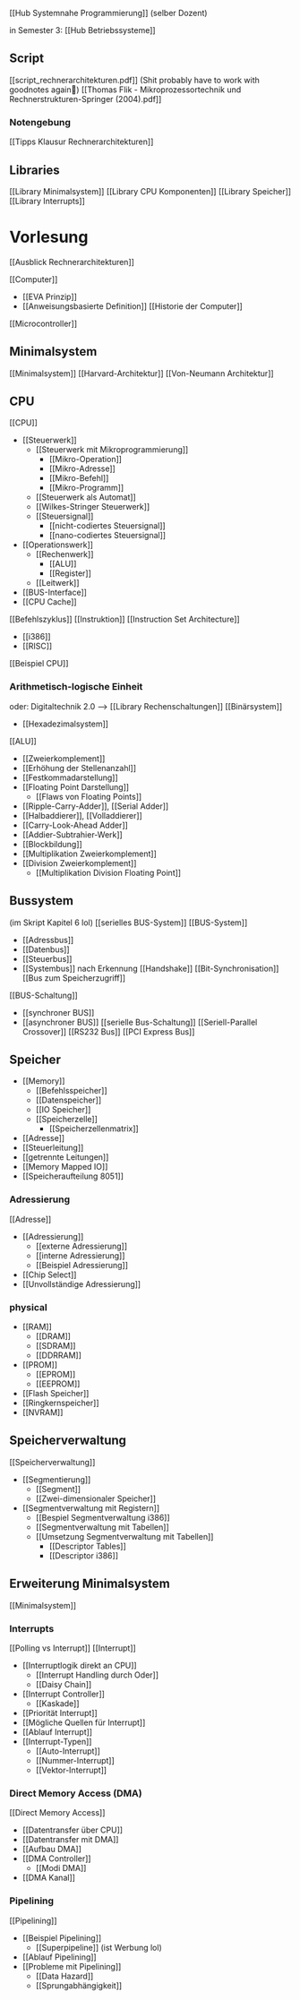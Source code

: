 [[Hub Systemnahe Programmierung]] (selber Dozent)

in Semester 3: [[Hub Betriebssysteme]]

## Script
[[script_rechnerarchitekturen.pdf]]
(Shit probably have to work with goodnotes again🥲)
[[Thomas Flik - Mikroprozessortechnik und Rechnerstrukturen-Springer (2004).pdf]]

### Notengebung
[[Tipps Klausur Rechnerarchitekturen]]
## Libraries
[[Library Minimalsystem]]
[[Library CPU Komponenten]]
[[Library Speicher]]
[[Library Interrupts]]

# Vorlesung
[[Ausblick Rechnerarchitekturen]]


[[Computer]]
- [[EVA Prinzip]]
- [[Anweisungsbasierte Definition]]
[[Historie der Computer]]

[[Microcontroller]]

## Minimalsystem
[[Minimalsystem]]
[[Harvard-Architektur]]
[[Von-Neumann Architektur]]

## CPU
[[CPU]]
- [[Steuerwerk]]
	- [[Steuerwerk mit Mikroprogrammierung]]
		- [[Mikro-Operation]]
		- [[Mikro-Adresse]]
		- [[Mikro-Befehl]]
		- [[Mikro-Programm]]
	- [[Steuerwerk als Automat]]
	- [[Wilkes-Stringer Steuerwerk]]
	- [[Steuersignal]]
		- [[nicht-codiertes Steuersignal]]
		- [[nano-codiertes Steuersignal]]
- [[Operationswerk]]
	- [[Rechenwerk]]
		- [[ALU]]
		- [[Register]]
	- [[Leitwerk]]
- [[BUS-Interface]]
- [[CPU Cache]]

[[Befehlszyklus]]
[[Instruktion]]
[[Instruction Set Architecture]]
- [[i386]]
- [[RISC]]

[[Beispiel CPU]]
### Arithmetisch-logische Einheit
oder: Digitaltechnik 2.0 --> [[Library Rechenschaltungen]]
[[Binärsystem]]
- [[Hexadezimalsystem]]

[[ALU]]
- [[Zweierkomplement]]
- [[Erhöhung der Stellenanzahl]]
- [[Festkommadarstellung]]
- [[Floating Point Darstellung]]
	- [[Flaws von Floating Points]]
- [[Ripple-Carry-Adder]], [[Serial Adder]]
- [[Halbaddierer]], [[Volladdierer]]
- [[Carry-Look-Ahead Adder]]
- [[Addier-Subtrahier-Werk]]
- [[Blockbildung]]
- [[Multiplikation Zweierkomplement]]
- [[Division Zweierkomplement]]
	- [[Multiplikation Division Floating Point]]

## Bussystem
(im Skript Kapitel 6 lol)
[[serielles BUS-System]]
[[BUS-System]]
- [[Adressbus]]
- [[Datenbus]]
- [[Steuerbus]]
- [[Systembus]]
nach Erkennung
[[Handshake]]
[[Bit-Synchronisation]]
[[Bus zum Speicherzugriff]]

[[BUS-Schaltung]]
- [[synchroner BUS]]
- [[asynchroner BUS]]
[[serielle Bus-Schaltung]]
[[Seriell-Parallel Crossover]]
[[RS232 Bus]]
[[PCI Express Bus]]


## Speicher
- [[Memory]]
	- [[Befehlsspeicher]]
	- [[Datenspeicher]]
	- [[IO Speicher]]
	- [[Speicherzelle]]
		- [[Speicherzellenmatrix]]
- [[Adresse]]
- [[Steuerleitung]]
- [[getrennte Leitungen]]
- [[Memory Mapped IO]]
- [[Speicheraufteilung 8051]]
### Adressierung
[[Adresse]]
- [[Adressierung]]
	- [[externe Adressierung]]
	- [[interne Adressierung]]
	- [[Beispiel Adressierung]]
- [[Chip Select]]
- [[Unvollständige Adressierung]]
### physical
- [[RAM]]
	- [[DRAM]]
	- [[SDRAM]]
	- [[DDRRAM]]
- [[PROM]]
	- [[EPROM]]
	- [[EEPROM]]
- [[Flash Speicher]]
- [[Ringkernspeicher]]
- [[NVRAM]]


## Speicherverwaltung
[[Speicherverwaltung]]
- [[Segmentierung]]
	- [[Segment]]
	- [[Zwei-dimensionaler Speicher]]
- [[Segmentverwaltung mit Registern]]
	- [[Bespiel Segmentverwaltung i386]]
	- [[Segmentverwaltung mit Tabellen]]
	- [[Umsetzung Segmentverwaltung mit Tabellen]]
		- [[Descriptor Tables]]
		- [[Descriptor i386]]

## Erweiterung Minimalsystem
[[Minimalsystem]]
### Interrupts
[[Polling vs Interrupt]]
[[Interrupt]]
- [[Interruptlogik direkt an CPU]]
	- [[Interrupt Handling durch Oder]]
	- [[Daisy Chain]]
- [[Interrupt Controller]]
	- [[Kaskade]]
- [[Priorität Interrupt]]
- [[Mögliche Quellen für Interrupt]]
- [[Ablauf Interrupt]]
- [[Interrupt-Typen]]
	- [[Auto-Interrupt]]
	- [[Nummer-Interrupt]]
	- [[Vektor-Interrupt]]

### Direct Memory Access (DMA)
[[Direct Memory Access]]
- [[Datentransfer über CPU]]
- [[Datentransfer mit DMA]]
- [[Aufbau DMA]]
- [[DMA Controller]]
	- [[Modi DMA]]
- [[DMA Kanal]]

### Pipelining
[[Pipelining]]
- [[Beispiel Pipelining]]
	- [[Superpipeline]] (ist Werbung lol)
- [[Ablauf Pipelining]]
- [[Probleme mit Pipelining]]
	- [[Data Hazard]]
	- [[Sprungabhängigkeit]]